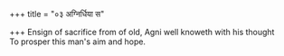 +++
title = "०३ अग्निर्धिया स"

+++
Ensign of sacrifice from of old, Agni well knoweth with his thought  
     To prosper this man's aim and hope.